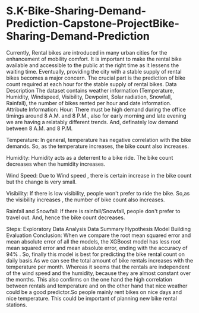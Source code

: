 # S.K-Bike-Sharing-Demand-Prediction-Capstone-ProjectBike-Sharing-Demand-Prediction
Currently, Rental bikes are introduced in many urban cities for the enhancement of mobility comfort. It is important to make the rental bike available and accessible to the public at the right time as it lessens the waiting time. Eventually, providing the city with a stable supply of rental bikes becomes a major concern. The crucial part is the prediction of bike count required at each hour for the stable supply of rental bikes.
Data Description
The dataset contains weather information (Temperature, Humidity, Windspeed, Visibility, Dewpoint, Solar radiation, Snowfall, Rainfall), the number of bikes rented per hour and date information.
Attribute Information:
Hour:
There must be high demand during the office timings around 8 A.M. and 8 P.M., also for early morning and late evening we are having a relatably different trends. And, definately low demand between 8 A.M. and 8 P.M.

Temperature:
In general, temperature has negative correlation with the bike demands. So, as the temperature increases, the bike count also increases.

Humidity:
Humidity acts as a deterrent to a bike ride. The bike count decreases when the humidity increases.

Wind Speed:
Due to Wind speed , there is certain increase in the bike count but the change is very small.

Visibility:
If there is low visibility, people won't prefer to ride the bike. So,as the visibility increases , the number of bike count also increases.

Rainfall and Snowfall:
If there is rainfall/Snowfall, people don't prefer to travel out. And, hence the bike count decreases.

Steps:
Exploratory Data Analysis
Data Summary
Hypothesis
Model Building
Evaluation
Conclusion:
When we compare the root mean squared error and mean absolute error of all the models, the XGBoost model has less root mean squared error and mean absolute error, ending with the accuracy of 94% . So, finally this model is best for predicting the bike rental count on daily basis.As we can see the total amount of bike rentals increases with the temperature per month. Whereas it seems that the rentals are independent of the wind speed and the humidity, because they are almost constant over the months. This also confirms on the one hand the high correlation between rentals and temperature and on the other hand that nice weather could be a good predictor.So people mainly rent bikes on nice days and nice temperature. This could be important of planning new bike rental stations.
